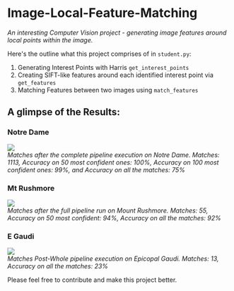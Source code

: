 # Image-Local-Feature-Matching
*An interesting Computer Vision project - generating image features around local points within the image.*

Here's the outline what this project comprises of in `student.py`:

1. Generating Interest Points with Harris `get_interest_points`
2. Creating SIFT-like features around each identified interest point via `get_features`
3. Matching Features between two images using `match_features`

## A glimpse of the Results:

### Notre Dame
![](images/notre_dame_matches.jpg)
<br />
*Matches after the complete pipeline execution on Notre Dame. Matches: 1113, Accuracy on 50 most confident ones: 100%, Accuracy on 100 most confident ones: 99%, and Accuracy on all the matches: 75%*

### Mt Rushmore
![](images/mt_rushmore_matches.jpg)
<br />
*Matches after the full pipeline run on Mount Rushmore. Matches: 55, Accuracy on 50 most confident: 94%, Accuracy on all the matches: 92%*

### E Gaudi
![](images/e_gaudi_matches.jpg)
<br />
*Matches Post-Whole pipeline execution on Epicopal Gaudi. Matches: 13, Accuracy on all the matches: 23%*

Please feel free to contribute and make this project better.
